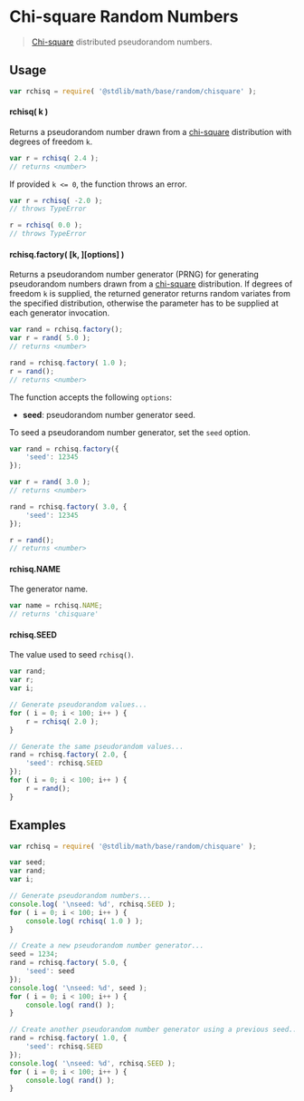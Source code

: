 Chi-square Random Numbers
===

> [Chi-square][chi-square] distributed pseudorandom numbers.


<!-- <usage> -->

## Usage

``` javascript
var rchisq = require( '@stdlib/math/base/random/chisquare' );
```

#### rchisq( k )

Returns a pseudorandom number drawn from a [chi-square][chi-square] distribution with degrees of freedom `k`.

``` javascript
var r = rchisq( 2.4 );
// returns <number>
```

If provided `k <= 0`, the function throws an error.

``` javascript
var r = rchisq( -2.0 );
// throws TypeError

r = rchisq( 0.0 );
// throws TypeError
```

#### rchisq.factory( \[k, \]\[options\] )

Returns a pseudorandom number generator (PRNG) for generating pseudorandom numbers drawn from a [chi-square][chi-square] distribution. If degrees of freedom `k` is supplied, the returned generator returns random variates from the specified distribution, otherwise the parameter has to be supplied at each generator invocation.

``` javascript
var rand = rchisq.factory();
var r = rand( 5.0 );
// returns <number>

rand = rchisq.factory( 1.0 );
r = rand();
// returns <number>
```

The function accepts the following `options`:

* __seed__: pseudorandom number generator seed.

To seed a pseudorandom number generator, set the `seed` option.

``` javascript
var rand = rchisq.factory({
    'seed': 12345
});

var r = rand( 3.0 );
// returns <number>

rand = rchisq.factory( 3.0, {
    'seed': 12345
});

r = rand();
// returns <number>
```

#### rchisq.NAME

The generator name.

``` javascript
var name = rchisq.NAME;
// returns 'chisquare'
```

#### rchisq.SEED

The value used to seed `rchisq()`.

``` javascript
var rand;
var r;
var i;

// Generate pseudorandom values...
for ( i = 0; i < 100; i++ ) {
    r = rchisq( 2.0 );
}

// Generate the same pseudorandom values...
rand = rchisq.factory( 2.0, {
    'seed': rchisq.SEED
});
for ( i = 0; i < 100; i++ ) {
    r = rand();
}
```

<!-- </usage> -->


<!-- <examples> -->

## Examples

``` javascript
var rchisq = require( '@stdlib/math/base/random/chisquare' );

var seed;
var rand;
var i;

// Generate pseudorandom numbers...
console.log( '\nseed: %d', rchisq.SEED );
for ( i = 0; i < 100; i++ ) {
    console.log( rchisq( 1.0 ) );
}

// Create a new pseudorandom number generator...
seed = 1234;
rand = rchisq.factory( 5.0, {
    'seed': seed
});
console.log( '\nseed: %d', seed );
for ( i = 0; i < 100; i++ ) {
    console.log( rand() );
}

// Create another pseudorandom number generator using a previous seed...
rand = rchisq.factory( 1.0, {
    'seed': rchisq.SEED
});
console.log( '\nseed: %d', rchisq.SEED );
for ( i = 0; i < 100; i++ ) {
    console.log( rand() );
}
```

<!-- </examples> -->


<!-- <links> -->

[chi-square]: https://en.wikipedia.org/wiki/Chi-squared_distribution

<!-- </links> -->
